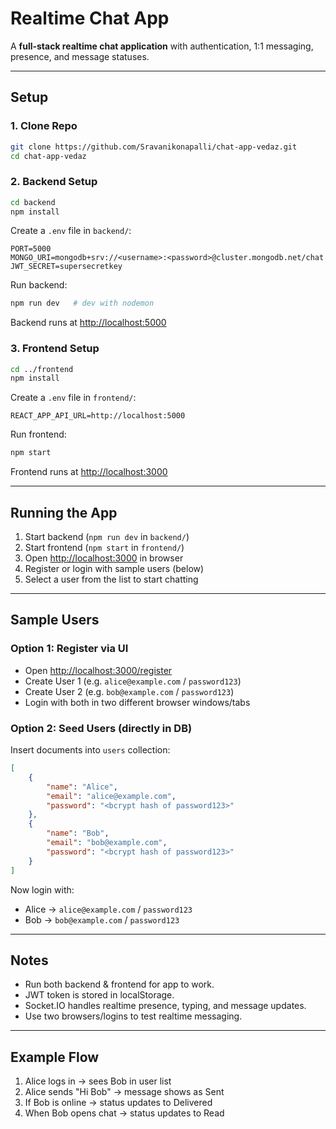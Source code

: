 # Realtime Chat App

A **full-stack realtime chat application** with authentication, 1:1 messaging, presence, and message statuses.

---

## Setup

### 1. Clone Repo

```bash
git clone https://github.com/Sravanikonapalli/chat-app-vedaz.git
cd chat-app-vedaz
```

### 2. Backend Setup

```bash
cd backend
npm install
```

Create a `.env` file in `backend/`:

```env
PORT=5000
MONGO_URI=mongodb+srv://<username>:<password>@cluster.mongodb.net/chat
JWT_SECRET=supersecretkey
```

Run backend:

```bash
npm run dev   # dev with nodemon
```

Backend runs at [http://localhost:5000](http://localhost:5000)

### 3. Frontend Setup

```bash
cd ../frontend
npm install
```

Create a `.env` file in `frontend/`:

```env
REACT_APP_API_URL=http://localhost:5000
```

Run frontend:

```bash
npm start
```

Frontend runs at [http://localhost:3000](http://localhost:3000)

---

##  Running the App

1. Start backend (`npm run dev` in `backend/`)
2. Start frontend (`npm start` in `frontend/`)
3. Open [http://localhost:3000](http://localhost:3000) in browser
4. Register or login with sample users (below)
5. Select a user from the list to start chatting

---

##  Sample Users

### Option 1: Register via UI

- Open [http://localhost:3000/register](http://localhost:3000/register)
- Create User 1 (e.g. `alice@example.com` / `password123`)
- Create User 2 (e.g. `bob@example.com` / `password123`)
- Login with both in two different browser windows/tabs

### Option 2: Seed Users (directly in DB)

Insert documents into `users` collection:

```json
[
    {
        "name": "Alice",
        "email": "alice@example.com",
        "password": "<bcrypt hash of password123>"
    },
    {
        "name": "Bob",
        "email": "bob@example.com",
        "password": "<bcrypt hash of password123>"
    }
]
```

Now login with:

- Alice → `alice@example.com` / `password123`
- Bob → `bob@example.com` / `password123`

---

## Notes

- Run both backend & frontend for app to work.
- JWT token is stored in localStorage.
- Socket.IO handles realtime presence, typing, and message updates.
- Use two browsers/logins to test realtime messaging.

---

## Example Flow

1. Alice logs in → sees Bob in user list
2. Alice sends "Hi Bob" → message shows as Sent
3. If Bob is online → status updates to Delivered
4. When Bob opens chat → status updates to Read